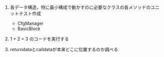 1. 各データ構造，特に最小構成で動かすのに必要なクラスの各メソッドのユニットテスト作成
    - CfgManager
    - BasicBlock
1. 1 + 2 = 3 のコードを実行する

1. returndataとcalldataが本来どこに位置するのか調べる